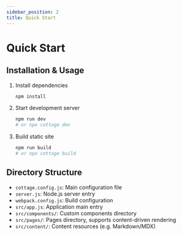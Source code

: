 ```yaml
---
sidebar_position: 2
title: Quick Start
---
```


# Quick Start

## Installation & Usage

1. Install dependencies
   ```sh
   npm install
   ```
2. Start development server
   ```sh
   npm run dev
   # or npx cottage dev
   ```
3. Build static site
   ```sh
   npm run build
   # or npx cottage build
   ```

## Directory Structure
- `cottage.config.js`: Main configuration file
- `server.js`: Node.js server entry
- `webpack.config.js`: Build configuration
- `src/app.js`: Application main entry
- `src/components/`: Custom components directory
- `src/pages/`: Pages directory, supports content-driven rendering
- `src/content/`: Content resources (e.g. Markdown/MDX)
